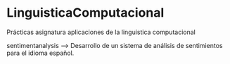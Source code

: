 # LinguisticaComputacional
Prácticas asignatura aplicaciones de la linguistica computacional

sentimentanalysis --> Desarrollo de un sistema de análisis de sentimientos para el idioma español.
